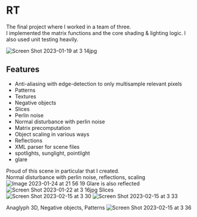 # RT
The final project where I worked in a team of three.  
I implemented the matrix functions and the core shading & lighting logic. I also used unit testing heavily.

![Screen Shot 2023-01-19 at 3 14jpg](https://user-images.githubusercontent.com/1247587/219040412-0a992d63-4819-40d8-a94e-e2da7fbce33b.jpg)

## Features
- Anti-aliasing with edge-detection to only multisample relevant pixels
- Patterns
- Textures
- Negative objects
- Slices
- Perlin noise
- Normal disturbance with perlin noise
- Matrix precomputation
- Object scaling in various ways
- Reflections
- XML parser for scene files
- spotlights, sunglight, pointlight
- glare

Proud of this scene in particular that I created.  
Normal disturbance with perlin noise, reflections, scaling
![Image 2023-01-24 at 21 56 19](https://user-images.githubusercontent.com/1247587/215171465-b0fa6c50-207c-4c81-9159-ce86206b2757.jpeg)
Glare is also reflected
![Screen Shot 2023-01-22 at 3 16jpg](https://user-images.githubusercontent.com/1247587/219040530-5dd3412e-b575-4d81-a51e-66b53e9c6183.jpg)
Slices
![Screen Shot 2023-02-15 at 3 30](https://user-images.githubusercontent.com/1247587/219041984-0174bb5d-74ba-4c00-aaf1-c4f5824424a1.jpg)
![Screen Shot 2023-02-15 at 3 33](https://user-images.githubusercontent.com/1247587/219042010-d9df3fd4-234a-4a49-aca9-946a267d34a5.jpg)

Anaglyph 3D, Negative objects, Patterns
![Screen Shot 2023-02-15 at 3 36](https://user-images.githubusercontent.com/1247587/219042369-b6171c58-8dfc-4fae-b868-a928d35646dc.jpg)
